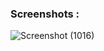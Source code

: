 ### Screenshots : 
![Screenshot (1016)](https://github.com/user-attachments/assets/b85bb17e-8417-4971-9588-18e95c987c52)
